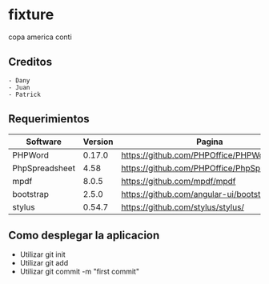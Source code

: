 # fixture
copa america conti
## Creditos
    - Dany
    - Juan
    - Patrick
## Requerimientos
| Software | Version | Pagina |
| --------|---------|-------|
| PHPWord | 0.17.0 | https://github.com/PHPOffice/PHPWord/ |
| PhpSpreadsheet | 4.58 | https://github.com/PHPOffice/PhpSpreadsheet |
| mpdf | 8.0.5 | https://github.com/mpdf/mpdf |
| bootstrap | 2.5.0 | https://github.com/angular-ui/bootstrap |
| stylus | 0.54.7  | https://github.com/stylus/stylus/ |
## Como desplegar la aplicacion
 - Utilizar git init
 - Utilizar git add
 - Utilizar git commit -m "first commit" 



